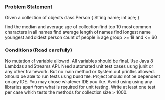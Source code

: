 ### Problem Statement
Given a collection of objects class Person { String name; int age; }

find the median and average age of collection
find top 10 most common characters in all names
find average length of names
find longest name
youngest and oldest person
count of people in age group >= 18 and <= 60

### Conditions (Read carefully)
No mutation of variable allowed. All variables should be final.
Use Java 8 Lambdas and Streams API.
Need automated unit test cases using junit or any other framework.
But no main method or System.out.printlns allowed.
Should be able to run tests using build file.
Project Should not be dependent on any IDE. You may chose whatever IDE you like.
Avoid using using any libraries apart from what is required for unit testing.
Write at least one test per case which tests the methods for collection size > 1000.